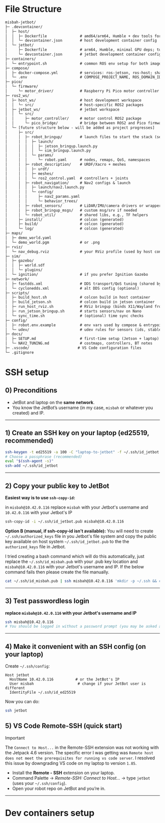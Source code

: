 # File Structure

```txt
misbah-jetbot/
├─ .devcontainer/
│  ├─ host/
│  │  ├─ Dockerfile               # amd64/arm64, Humble + dev tools for RViz/Nav2
│  │  └─ devcontainer.json        # host development container config
│  └─ jetbot/
│     ├─ Dockerfile               # arm64, Humble, minimal GPU deps; tuned for Nano
│     └─ devcontainer.json        # jetbot development container config
├─ containers/
│  └─ entrypoint.sh               # common ROS env setup for both images
├─ compose/
│  ├─ docker-compose.yml          # services: ros-jetson, ros-host; shared volumes/net
│  └─ .env                        # COMPOSE_PROJECT_NAME, ROS_DOMAIN_ID, etc.
├─ pico/
│  └─ firmware/
│     └─ motor_driver/            # Raspberry Pi Pico motor controller firmware
├─ ros2_ws/
│  ├─ host_ws/                    # host development workspace
│  │  └─ src/                     # host-specific ROS2 packages
│  ├─ jetbot_ws/                  # jetbot workspace
│  │  └─ src/
│  │     ├─ motor_controller/     # motor control ROS2 package
│  │     └─ pico_bridge/          # bridge between ROS2 and Pico firmware
│  └─ [future structure below - will be added as project progresses]
│     ├─ src/
│     │  ├─ robot_bringup/        # launch files to start the stack (sensors, Nav2)
│     │  │  ├─ launch/
│     │  │  │  ├─ jetson_bringup.launch.py
│     │  │  │  └─ sim_bringup.launch.py
│     │  │  └─ params/
│     │  │     └─ robot.yaml      # nodes, remaps, QoS, namespaces
│     │  ├─ robot_description/    # URDF/Xacro + meshes
│     │  │  ├─ urdf/
│     │  │  ├─ meshes/
│     │  │  └─ ros2_control.yaml  # controllers + joints
│     │  ├─ robot_navigation/     # Nav2 configs & launch
│     │  │  ├─ launch/nav2.launch.py
│     │  │  └─ config/
│     │  │     ├─ nav2_params.yaml
│     │  │     └─ behavior_trees/
│     │  ├─ robot_sensors/        # LiDAR/IMU/camera drivers or wrappers
│     │  ├─ robot_bringup_msgs/   # custom msg/srv if needed
│     │  └─ robot_util/           # shared libs, e.g., TF helpers
│     ├─ install/                 # colcon (generated)
│     ├─ build/                   # colcon (generated)
│     └─ log/                     # colcon (generated)
├─ maps/
│  ├─ demo_world.yaml
│  └─ demo_world.pgm              # or .png
├─ rviz/
│  └─ nav_debug.rviz              # your RViz profile (used by host container)
├─ sim/
│  ├─ gazebo/
│  │  ├─ world.sdf
│  │  └─ plugins/
│  └─ ignition/                   # if you prefer Ignition Gazebo
├─ network/
│  ├─ fastdds.xml                 # DDS transport/QoS tuning (shared by both)
│  └─ cyclonedds.xml              # alt DDS config (optional)
├─ scripts/
│  ├─ build_host.sh               # colcon build in host container
│  ├─ build_jetson.sh             # colcon build in jetson container
│  ├─ run_host_rviz.sh            # RViz bringup (binds X11/Wayland from laptop)
│  ├─ run_jetson_bringup.sh       # starts sensors/nav on Nano
│  └─ sync_time.sh                # (optional) time sync checks
├─ config/
│  ├─ robot.env.example           # env vars used by compose & entrypoints
│  └─ udev/                       # udev rules for sensors (ids, stable names)
├─ docs/
│  ├─ SETUP.md                    # first-time setup (Jetson + laptop)
│  └─ NAV2_TUNING.md              # costmaps, controllers, BT notes
├─ .vscode/                      # VS Code configuration files
└─ .gitignore
```
# SSH setup
## 0) Preconditions

* JetBot and laptop on the **same network**.
* You know the JetBot’s username (in my case, `misbah` or whatever you created) and IP.
---

## 1) Create an SSH key on your laptop (ed25519, recommended)

```bash
ssh-keygen -t ed25519 -a 100 -C "laptop-to-jetbot" -f ~/.ssh/id_jetbot
# Choose a passphrase (recommended)
eval "$(ssh-agent -s)"
ssh-add ~/.ssh/id_jetbot
```
---

## 2) Copy your public key to JetBot

**Easiest way is to use `ssh-copy-id`:**

in `misbah@10.42.0.116` replace `misbah` with your Jetbot's username and `10.42.0.116` with your Jetbot's IP

```bash
ssh-copy-id -i ~/.ssh/id_jetbot.pub misbah@10.42.0.116
```

**Option B (manual, if ssh-copy-id isn’t available):**
You will need to create `~/.ssh/authorized_keys` file in you Jetbot's file system and copy the public key available on host system `~/.ssh/id_jetbot.pub` to the the `authorized_keys` file in Jetbot.

I tried creating a bash command which will do this automatically, just replace the `~/.ssh/id_misbah.pub` with your .pub key location and `misbah@10.42.0.116` with your Jetbot's username and IP. If the below command fails then please create the file manually.

```bash
cat ~/.ssh/id_misbah.pub | ssh misbah@10.42.0.116 'mkdir -p ~/.ssh && cat >> ~/.ssh/authorized_keys && chmod 700 ~/.ssh && chmod 600 ~/.ssh/authorized_keys'
```

---

## 3) Test passwordless login
**replace `misbah@10.42.0.116` with your Jetbot's username and IP**

```bash
ssh misbah@10.42.0.116
# You should be logged in without a password prompt (you may be asked about host key the first time).
```

---

## 4) Make it convenient with an SSH config (on your laptop)

Create `~/.ssh/config`:

```sshconfig
Host jetbot
  HostName 10.42.0.116          # or the JetBot's IP
  User misbah                    # change if your JetBot user is different
  IdentityFile ~/.ssh/id_ed25519
```

Now you can do:

```bash
ssh jetbot
```

## 5) VS Code Remote-SSH (quick start)

> [!IMPORTANT]
> The `Connect to Host...` in the Remote-SSH extension was not working with the Jetpack 4.6 version. The specific error I was getting was `Remote host does not meet the prerequisites for running vs code server`. 
> I resolved this issue by downgrading VS code on my laptop to version `1.85`.

* Install the **Remote - SSH** extension on your laptop.
* Command Palette → *Remote-SSH: Connect to Host…* → type `jetbot` (uses your `~/.ssh/config`).
* Open your robot repo on JetBot and you’re in.

---

# Dev containers setup
